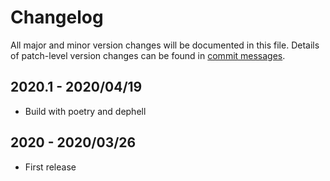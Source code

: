 # Changelog
All major and minor version changes will be documented in this file. Details of
patch-level version changes can be found in [commit messages](../../commits/master).

## 2020.1 - 2020/04/19
- Build with poetry and dephell

## 2020 - 2020/03/26
- First release
